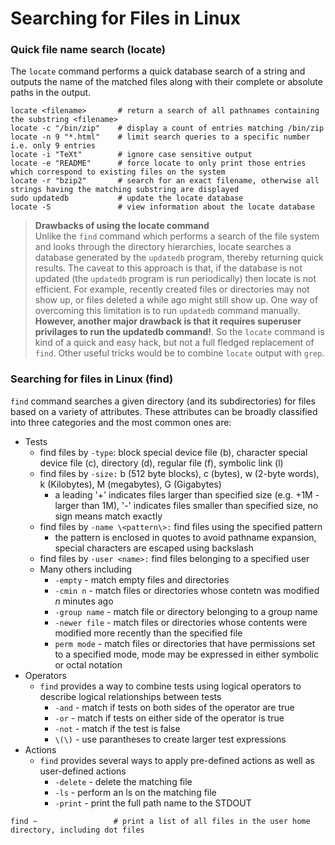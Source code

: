 # Searching for Files in Linux

### Quick file name search (locate)
The ```locate``` command performs a quick database search of a string and outputs the name of the matched files along with their complete or absolute paths in the output.

```console
locate <filename>       # return a search of all pathnames containing the substring <filename>
locate -c "/bin/zip"    # display a count of entries matching /bin/zip 
locate -n 9 "*.html"    # limit search queries to a specific number i.e. only 9 entries
locate -i "TeXt"        # ignore case sensitive output
locate -e "README"      # force locate to only print those entries which correspond to existing files on the system
locate -r "bzip2"       # search for an exact filename, otherwise all strings having the matching substring are displayed
sudo updatedb           # update the locate database
locate -S               # view information about the locate database
```
> **Drawbacks of using the locate command** <br>
  Unlike the ```find``` command which performs a search of the file system and looks through the directory hierarchies, locate searches a database generated by the ```updatedb``` program, thereby returning quick results. The caveat to this approach is that, if the database is not updated (the ```updatedb``` program is run periodically) then locate is not efficient. For example, recently created files or directories may not show up, or files deleted a while ago might still show up. One way of overcoming this limitation is to run ```updatedb``` command manually. **However, another major drawback is that it requires superuser privilages to run the updatedb command!**. So the ```locate``` command is kind of a quick and easy hack, but not a full fledged replacement of ```find```. Other useful tricks would be to combine ```locate``` output with ```grep```.


### Searching for files in Linux (find)
```find``` command searches a given directory (and its subdirectories) for files based on a variety of attributes. These attributes can be broadly classified into three categories and the most common ones are:
* Tests
    * find files by ```-type```: block special device file (b), character special device file (c), directory (d), regular file (f), symbolic link (l)
    * find files by ```-size:``` b (512 byte blocks), c (bytes), w (2-byte words), k (Kilobytes), M (megabytes), G (Gigabytes)
        * a leading '+' indicates files larger than specified size (e.g. +1M - larger than 1M), '-' indicates files smaller than specified size, no sign means match exactly
    * find files by ```-name \<pattern\>:``` find files using the specified pattern
        * the pattern is enclosed in quotes to avoid pathname expansion, special characters are escaped using backslash
    * find files by ```-user <name>:``` find files belonging to a specified user
    * Many others including
      * ```-empty```      - match empty files and directories
      * ```-cmin n```     - match files or directories whose contetn was modified _n_ minutes ago
      * ```-group name``` - match file or directory belonging to a group name
      * ```-newer file``` - match files or directories whose contents were modified more recently than the specified file
      * ```perm mode```   - match files or directories that have permissions set to a specified mode, mode may be expressed in either symbolic or octal notation
* Operators
    * ```find``` provides a way to combine tests using logical operators to describe logical relationships between tests
        * ```-and``` - match if tests on both sides of the operator are true
        * ```-or```  - match if tests on either side of the operator is true
        * ```-not``` - match if the test is false
        * ```\(\)``` - use parantheses to create larger test expressions
* Actions 
  * ```find``` provides several ways to apply pre-defined actions as well as user-defined actions
      * ```-delete``` - delete the matching file
      * ```-ls```     - perform an ls on the matching file
      * ```-print```  - print the full path name to the STDOUT
 

```console
find ~                 # print a list of all files in the user home directory, including dot files

```
